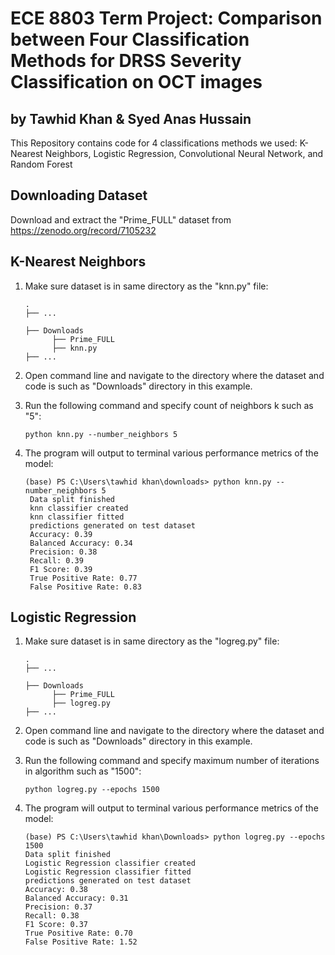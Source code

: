 # ECE 8803 Term Project: Comparison between Four Classification Methods for DRSS Severity Classification on OCT images 
## by Tawhid Khan & Syed Anas Hussain

This Repository contains code for 4 classifications methods we used: K-Nearest Neighbors, Logistic Regression, Convolutional Neural Network, and Random Forest


## Downloading Dataset

Download and extract the "Prime_FULL" dataset from https://zenodo.org/record/7105232 

## K-Nearest Neighbors

1. Make sure dataset is in same directory as  the "knn.py" file:

    ```console
    .
    ├── ...
    
    ├── Downloads 
          ├── Prime_FULL                
          ├── knn.py 
    ├── ...
    ```
         
 
2. Open command line and navigate to the directory where the dataset and code is such as "Downloads" directory in this example. 

3. Run the following command and specify count of neighbors k such as "5":

    ```console
    python knn.py --number_neighbors 5
    ```
  
4. The program will output to terminal various performance metrics of the model:

   ```console
   (base) PS C:\Users\tawhid khan\downloads> python knn.py --number_neighbors 5
    Data split finished
    knn classifier created
    knn classifier fitted
    predictions generated on test dataset
    Accuracy: 0.39
    Balanced Accuracy: 0.34
    Precision: 0.38
    Recall: 0.39
    F1 Score: 0.39
    True Positive Rate: 0.77
    False Positive Rate: 0.83
    ```

## Logistic Regression

1. Make sure dataset is in same directory as  the "logreg.py" file:

    ```console
    .
    ├── ...
    
    ├── Downloads 
          ├── Prime_FULL                
          ├── logreg.py 
    ├── ...
    ```
         
 
2. Open command line and navigate to the directory where the dataset and code is such as "Downloads" directory in this example. 

3. Run the following command and specify maximum number of iterations in algorithm such as "1500":

    ```console
    python logreg.py --epochs 1500
    ```
  
4. The program will output to terminal various performance metrics of the model:

    ```console
   (base) PS C:\Users\tawhid khan\Downloads> python logreg.py --epochs 1500 
    Data split finished
    Logistic Regression classifier created
    Logistic Regression classifier fitted
    predictions generated on test dataset
    Accuracy: 0.38
    Balanced Accuracy: 0.31
    Precision: 0.37
    Recall: 0.38
    F1 Score: 0.37
    True Positive Rate: 0.70
    False Positive Rate: 1.52
    ```

   
